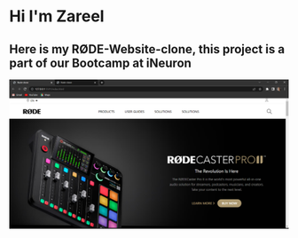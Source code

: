 # Hi I'm Zareel

## Here is my RØDE-Website-clone, this project is a part of our Bootcamp at iNeuron

![image](<./images/Screenshot (1).png>)


